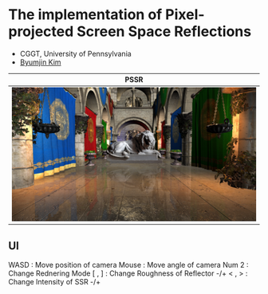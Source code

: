 # The implementation of Pixel-projected Screen Space Reflections
* CGGT, University of Pennsylvania
* [Byumjin Kim](https://github.com/byumjin)

| PSSR |
|---|
|![](imgs/main.png)|

## UI

WASD : Move position of camera
Mouse : Move angle of camera
Num 2 : Change Rednering Mode
[ , ] : Change Roughness of Reflector -/+
< , > : Change Intensity of SSR -/+